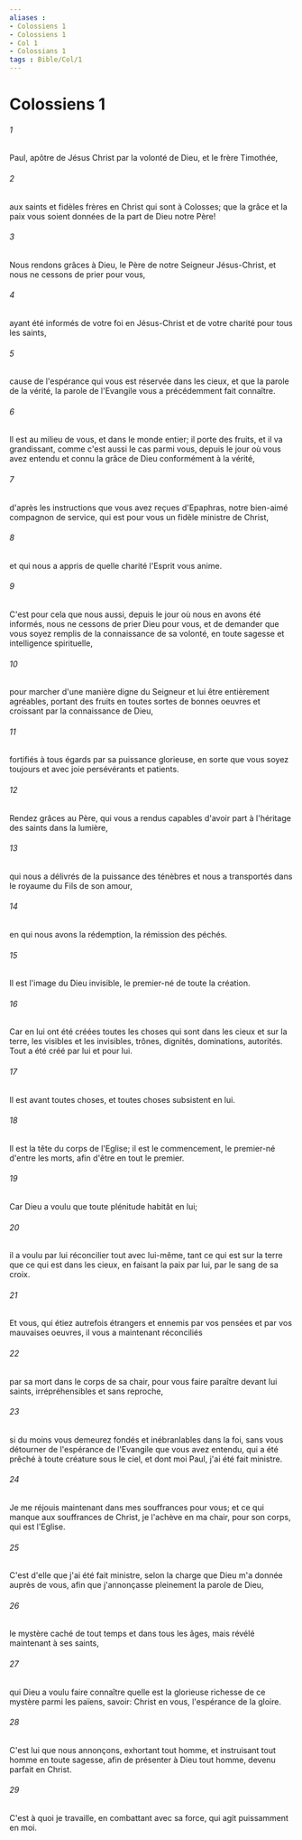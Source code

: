```yaml
---
aliases : 
- Colossiens 1
- Colossiens 1
- Col 1
- Colossians 1
tags : Bible/Col/1
---
```


# Colossiens 1

###### 1
Paul, apôtre de Jésus Christ par la volonté de Dieu, et le frère Timothée,
###### 2
aux saints et fidèles frères en Christ qui sont à Colosses; que la grâce et la paix vous soient données de la part de Dieu notre Père!
###### 3
Nous rendons grâces à Dieu, le Père de notre Seigneur Jésus-Christ, et nous ne cessons de prier pour vous,
###### 4
ayant été informés de votre foi en Jésus-Christ et de votre charité pour tous les saints,
###### 5
cause de l'espérance qui vous est réservée dans les cieux, et que la parole de la vérité, la parole de l'Evangile vous a précédemment fait connaître.
###### 6
Il est au milieu de vous, et dans le monde entier; il porte des fruits, et il va grandissant, comme c'est aussi le cas parmi vous, depuis le jour où vous avez entendu et connu la grâce de Dieu conformément à la vérité,
###### 7
d'après les instructions que vous avez reçues d'Epaphras, notre bien-aimé compagnon de service, qui est pour vous un fidèle ministre de Christ,
###### 8
et qui nous a appris de quelle charité l'Esprit vous anime.
###### 9
C'est pour cela que nous aussi, depuis le jour où nous en avons été informés, nous ne cessons de prier Dieu pour vous, et de demander que vous soyez remplis de la connaissance de sa volonté, en toute sagesse et intelligence spirituelle,
###### 10
pour marcher d'une manière digne du Seigneur et lui être entièrement agréables, portant des fruits en toutes sortes de bonnes oeuvres et croissant par la connaissance de Dieu,
###### 11
fortifiés à tous égards par sa puissance glorieuse, en sorte que vous soyez toujours et avec joie persévérants et patients.
###### 12
Rendez grâces au Père, qui vous a rendus capables d'avoir part à l'héritage des saints dans la lumière,
###### 13
qui nous a délivrés de la puissance des ténèbres et nous a transportés dans le royaume du Fils de son amour,
###### 14
en qui nous avons la rédemption, la rémission des péchés.
###### 15
Il est l'image du Dieu invisible, le premier-né de toute la création.
###### 16
Car en lui ont été créées toutes les choses qui sont dans les cieux et sur la terre, les visibles et les invisibles, trônes, dignités, dominations, autorités. Tout a été créé par lui et pour lui.
###### 17
Il est avant toutes choses, et toutes choses subsistent en lui.
###### 18
Il est la tête du corps de l'Eglise; il est le commencement, le premier-né d'entre les morts, afin d'être en tout le premier.
###### 19
Car Dieu a voulu que toute plénitude habitât en lui;
###### 20
il a voulu par lui réconcilier tout avec lui-même, tant ce qui est sur la terre que ce qui est dans les cieux, en faisant la paix par lui, par le sang de sa croix.
###### 21
Et vous, qui étiez autrefois étrangers et ennemis par vos pensées et par vos mauvaises oeuvres, il vous a maintenant réconciliés
###### 22
par sa mort dans le corps de sa chair, pour vous faire paraître devant lui saints, irrépréhensibles et sans reproche,
###### 23
si du moins vous demeurez fondés et inébranlables dans la foi, sans vous détourner de l'espérance de l'Evangile que vous avez entendu, qui a été prêché à toute créature sous le ciel, et dont moi Paul, j'ai été fait ministre.
###### 24
Je me réjouis maintenant dans mes souffrances pour vous; et ce qui manque aux souffrances de Christ, je l'achève en ma chair, pour son corps, qui est l'Eglise.
###### 25
C'est d'elle que j'ai été fait ministre, selon la charge que Dieu m'a donnée auprès de vous, afin que j'annonçasse pleinement la parole de Dieu,
###### 26
le mystère caché de tout temps et dans tous les âges, mais révélé maintenant à ses saints,
###### 27
qui Dieu a voulu faire connaître quelle est la glorieuse richesse de ce mystère parmi les païens, savoir: Christ en vous, l'espérance de la gloire.
###### 28
C'est lui que nous annonçons, exhortant tout homme, et instruisant tout homme en toute sagesse, afin de présenter à Dieu tout homme, devenu parfait en Christ.
###### 29
C'est à quoi je travaille, en combattant avec sa force, qui agit puissamment en moi.
